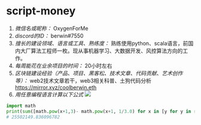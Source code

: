 # script-money

1. *微信名或昵称：* OxygenForMe
2. *discord的ID：* berwin#7550
3. *擅长的建设领域、语言或工具、熟练度：* 熟练使用python、scala语言，前国内大厂算法工程师一枚。现从事机器学习、大数据开发、风控算法方向的工作。
4. *每周能花在业余项目的时间：* 20小时左右
5. *区块链建设经验（产品、项目、黑客松、技术文章、代码贡献、艺术创作等）：* web2技术文章若干，web3相关科普、土狗代码分析 https://mirror.xyz/coolberwin.eth
6. *用任意编程语言计算以下公式*
![](https://latex.codecogs.com/svg.image?\sum_{n=1}^{100}\left&space;(n^{3}-\sqrt[3]{n}&space;\right&space;))

```python
import math
print(sum([math.pow(x+1,3)- math.pow(x+1, 1/3.0) for x in [y for y in range(100)]]))
# 25502149.836096782
```

